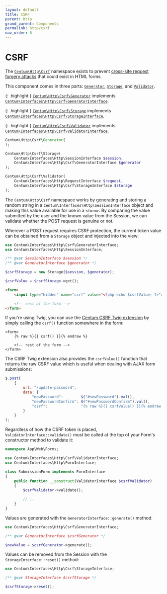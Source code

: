 ```yaml
---
layout: default
title: CSRF
parent: Http
grand_parent: Components
permalink: http/csrf
nav_order: 6
---
```




# CSRF

The [`Centum\Http\Csrf`](https://github.com/SidRoberts/centum/blob/development/src/Http/Csrf.php) namespace exists to prevent [cross-site request forgery attacks](https://en.wikipedia.org/wiki/Cross-site_request_forgery) that could exist in HTML forms.

This component comes in three parts: [`Generator`](https://github.com/SidRoberts/centum/blob/development/src/Http/Csrf/Generator.php), [`Storage`](https://github.com/SidRoberts/centum/blob/development/src/Http/Csrf/Storage.php), and [`Validator`](https://github.com/SidRoberts/centum/blob/development/src/Http/Csrf/Validator.php).

{: .highlight }
[`Centum\Http\Csrf\Generator`](https://github.com/SidRoberts/centum/blob/development/src/Http/Csrf/Generator.php) implements [`Centum\Interfaces\Http\Csrf\GeneratorInterface`](https://github.com/SidRoberts/centum/blob/development/src/Interfaces/Http/Csrf/GeneratorInterface.php).

{: .highlight }
[`Centum\Http\Csrf\Storage`](https://github.com/SidRoberts/centum/blob/development/src/Http/Csrf/Storage.php) implements [`Centum\Interfaces\Http\Csrf\StorageInterface`](https://github.com/SidRoberts/centum/blob/development/src/Interfaces/Http/Csrf/StorageInterface.php).

{: .highlight }
[`Centum\Http\Csrf\Validator`](https://github.com/SidRoberts/centum/blob/development/src/Http/Csrf/Validator.php) implements [`Centum\Interfaces\Http\Csrf\ValidatorInterface`](https://github.com/SidRoberts/centum/blob/development/src/Interfaces/Http/Csrf/ValidatorInterface.php).

```php
Centum\Http\Csrf\Generator(
);
```

```php
Centum\Http\Csrf\Storage(
    Centum\Interfaces\Http\SessionInterface $session,
    Centum\Interfaces\Http\Csrf\GeneratorInterface $generator
);
```

```php
Centum\Http\Csrf\Validator(
    Centum\Interfaces\Http\RequestInterface $request,
    Centum\Interfaces\Http\Csrf\StorageInterface $storage
);
```

The `Centum\Http\Csrf` namespace works by generating and storing a random string in a `Centum\Interfaces\Http\SessionInterface` object and making this value available for use in a `<form>`.
By comparing the value submitted by the user and the known value from the Session, we can validate whether the POST request is genuine or not.

Wherever a POST request requires CSRF protection, the current token value can be obtained from a `Storage` object and injected into the view:

```php
use Centum\Interfaces\Http\Csrf\GeneratorInterface;
use Centum\Interfaces\Http\SessionInterface;

/** @var SessionInterface $session */
/** @var GeneratorInterface $generator */

$csrfStorage = new Storage($session, $generator);

$csrfValue = $csrfStorage->get();
```

```html
<form>
    <input type="hidden" name="csrf" value="<?php echo $csrfValue; ?>">

    <!-- rest of the form -->
</form>
```

If you're using Twig, you can use the [Centum CSRF Twig extension](../twig/csrf.md) by simply calling the `csrf()` function somewhere in the form:

```twig
<form>
    {% raw %}{{ csrf() }}{% endraw %}

    <!-- rest of the form -->
</form>
```

The CSRF Twig extension also provides the `csrfValue()` function that returns the raw CSRF value which is useful when dealing with AJAX form submissions:

```js
$.post(
    {
        url: "/update-password",
        data: {
            "newPassword":        $("#newPassword").val(),
            "newPasswordConfirm": $("#newPasswordConfirm").val(),
            "csrf":               "{% raw %}{{ csrfValue() }}{% endraw %}"
        }
    }
);
```

Regardless of how the CSRF token is placed, `ValidatorInterface::validate()` must be called at the top of your Form's constructor method to validate it:

```php
namespace App\Web\Forms;

use Centum\Interfaces\Http\Csrf\ValidatorInterface;
use Centum\Interfaces\Http\FormInterface;

class SubmissionForm implements FormInterface
{
    public function __construct(ValidatorInterface $csrfValidator)
    {
        $csrfValidator->validate();

        // ...
    }
}
```

Values are generated with the `GeneratorInterface::generate()` method:

```php
use Centum\Interfaces\Http\Csrf\GeneratorInterface;

/** @var GeneratorInterface $csrfGenerator */

$newValue = $csrfGenerator->generate();
```

Values can be removed from the Session with the `StorageInterface::reset()` method:

```php
use Centum\Interfaces\Http\Csrf\StorageInterface;

/** @var StorageInterface $csrfStorage */

$csrfStorage->reset();
```
